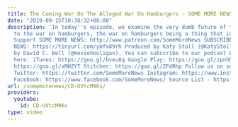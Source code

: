 ```yaml
---
title: The Coming War On The Alleged War On Hamburgers - SOME MORE NEWS
date: "2019-09-15T10:38:32+08:00"
description: 'In today''s episode, we examine the very dumb future of the opposition
  to the war on hamburgers, the war on hamburgers being a thing that isn''t a thing.
  Support SOME MORE NEWS: http://www.patreon.com/SomeMoreNews SUBSCRIBE to SOME MORE
  NEWS: https://tinyurl.com/ybfx89rh Produced by Katy Stoll (@KatyStoll). Written
  by David C. Bell (@moviehooligan). You can subscribe to our podcast EVEN MORE NEWS
  here: iTunes: https://goo.gl/bveu8q Google Play: https://goo.gl/zpnhN9 Soundcloud:
  https://goo.gl/xMHZYT Stitcher: https://goo.gl/ZFdRhp Follow us on social Media!
  Twitter: https://twitter.com/SomeMoreNews Instagram: https://www.instagram.com/SomeMoreNews/
  Facebook: https://www.facebook.com/SomeMoreNews/ Source List - https://tinyurl.com/y5nch2k2'
url: /somemorenews/CD-UVtcM96s/
providers:
  youtube:
    id: CD-UVtcM96s
type: video
---
```

